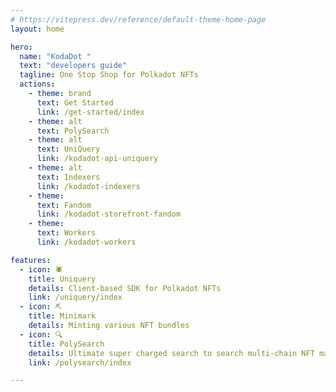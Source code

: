 ```yaml
---
# https://vitepress.dev/reference/default-theme-home-page
layout: home

hero:
  name: "KodaDot "
  text: "developers guide"
  tagline: One Stop Shop for Polkadot NFTs
  actions:
    - theme: brand
      text: Get Started
      link: /get-started/index
    - theme: alt
      text: PolySearch
    - theme: alt
      text: UniQuery
      link: /kodadot-api-uniquery
    - theme: alt
      text: Indexers
      link: /kodadot-indexers
    - theme: 
      text: Fandom
      link: /kodadot-storefront-fandom
    - theme: 
      text: Workers
      link: /kodadot-workers

features:
  - icon: 🕷️
    title: Uniquery
    details: Client-based SDK for Polkadot NFTs
    link: /uniquery/index
  - icon: ⛏️
    title: Minimark
    details: Minting various NFT bundles
  - icon: 🔍
    title: PolySearch
    details: Ultimate super charged search to search multi-chain NFT marketplaces
    link: /polysearch/index

---
```


